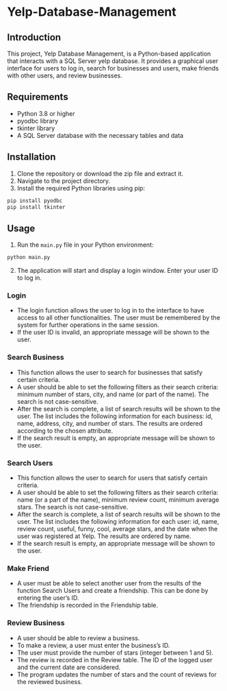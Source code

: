 # Yelp-Database-Management

## Introduction

This project, Yelp Database Management, is a Python-based application that interacts with a SQL Server yelp database. It provides a graphical user interface for users to log in, search for businesses and users, make friends with other users, and review businesses.

## Requirements

- Python 3.8 or higher
- pyodbc library
- tkinter library
- A SQL Server database with the necessary tables and data

## Installation

1. Clone the repository or download the zip file and extract it.
2. Navigate to the project directory.
3. Install the required Python libraries using pip:

```python
pip install pyodbc
pip install tkinter
```

## Usage

1. Run the `main.py` file in your Python environment:

```python
python main.py
```

2. The application will start and display a login window. Enter your user ID to log in.

### Login

- The login function allows the user to log in to the interface to have access to all other functionalities. The user must be remembered by the system for further operations in the same session.
- If the user ID is invalid, an appropriate message will be shown to the user.

### Search Business

- This function allows the user to search for businesses that satisfy certain criteria.
- A user should be able to set the following filters as their search criteria: minimum number of stars, city, and name (or part of the name). The search is not case-sensitive.
- After the search is complete, a list of search results will be shown to the user. The list includes the following information for each business: id, name, address, city, and number of stars. The results are ordered according to the chosen attribute.
- If the search result is empty, an appropriate message will be shown to the user.

### Search Users

- This function allows the user to search for users that satisfy certain criteria.
- A user should be able to set the following filters as their search criteria: name (or a part of the name), minimum review count, minimum average stars. The search is not case-sensitive.
- After the search is complete, a list of search results will be shown to the user. The list includes the following information for each user: id, name, review count, useful, funny, cool, average stars, and the date when the user was registered at Yelp. The results are ordered by name.
- If the search result is empty, an appropriate message will be shown to the user.

### Make Friend

- A user must be able to select another user from the results of the function Search Users and create a friendship. This can be done by entering the user’s ID.
- The friendship is recorded in the Friendship table.

### Review Business

- A user should be able to review a business.
- To make a review, a user must enter the business’s ID.
- The user must provide the number of stars (integer between 1 and 5).
- The review is recorded in the Review table. The ID of the logged user and the current date are considered.
- The program updates the number of stars and the count of reviews for the reviewed business.
